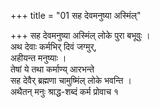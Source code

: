 +++
title = "01 सह देवमनुष्या अस्मिंल्"

+++
सह देवमनुष्या अस्मिंल् लोके पुरा बभूवुः ।  
अथ देवाः कर्मभिर् दिवं जग्मुर्,  
अहीयन्त मनुष्याः ।  
तेषां ये तथा कर्माण्य् आरभन्ते  
सह देवैर् ब्रह्मणा चामुष्मिंल् लोके भवन्ति ।  
अथैतन् मनुः श्राद्ध-शब्दं कर्म प्रोवाच १